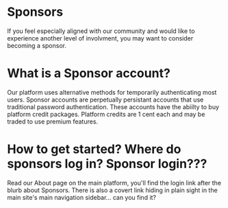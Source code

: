 # Sponsors

If you feel especially aligned with our community and would like to experience another level of involvment, you may want to consider becoming a sponsor.

# What is a Sponsor account?
Our platform uses alternative methods for temporarily authenticating most users. Sponsor accounts are perpetually persistant accounts that use traditional password authentication. These accounts have the abiilty to buy platform credit packages. Platform credits are 1 cent each and may be traded to use premium features.

# How to get started? Where do sponsors log in? Sponsor login???
Read our About page on the main platform, you'll find the login link after the blurb about Sponsors. There is also a covert link hiding in plain sight in the main site's main navigation sidebar... can you find it?
